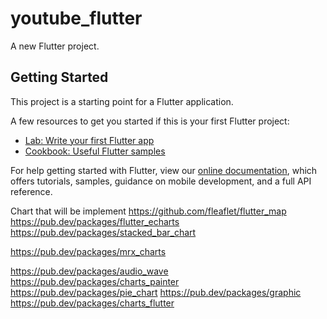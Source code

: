 # youtube_flutter

A new Flutter project.

## Getting Started

This project is a starting point for a Flutter application.

A few resources to get you started if this is your first Flutter project:

- [Lab: Write your first Flutter app](https://flutter.dev/docs/get-started/codelab)
- [Cookbook: Useful Flutter samples](https://flutter.dev/docs/cookbook)

For help getting started with Flutter, view our
[online documentation](https://flutter.dev/docs), which offers tutorials,
samples, guidance on mobile development, and a full API reference.


Chart that will be implement
https://github.com/fleaflet/flutter_map
https://pub.dev/packages/flutter_echarts
https://pub.dev/packages/stacked_bar_chart

https://pub.dev/packages/mrx_charts

https://pub.dev/packages/audio_wave
https://pub.dev/packages/charts_painter
https://pub.dev/packages/pie_chart
https://pub.dev/packages/graphic
https://pub.dev/packages/charts_flutter